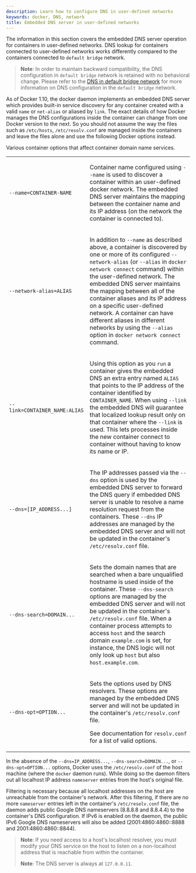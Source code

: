 ```yaml
---
description: Learn how to configure DNS in user-defined networks
keywords: docker, DNS, network
title: Embedded DNS server in user-defined networks
---
```

The information in this section covers the embedded DNS server operation for containers in user-defined networks. DNS lookup for containers connected to user-defined networks works differently compared to the containers connected to `default bridge` network.

> **Note**: In order to maintain backward compatibility, the DNS configuration in `default bridge` network is retained with no behavioral change. Please refer to the [DNS in default bridge network](default_network/configure-dns.md) for more information on DNS configuration in the `default bridge` network.

As of Docker 1.10, the docker daemon implements an embedded DNS server which provides built-in service discovery for any container created with a valid `name` or `net-alias` or aliased by `link`. The exact details of how Docker manages the DNS configurations inside the container can change from one Docker version to the next. So you should not assume the way the files such as `/etc/hosts`, `/etc/resolv.conf` are managed inside the containers and leave the files alone and use the following Docker options instead.

Various container options that affect container domain name services.

<table>
  <tr>
    <td>
    <p>
    <code>--name=CONTAINER-NAME</code>
    </p>
    </td>
    <td>
    <p>
     Container name configured using <code>--name</code> is used to discover a container within
     an user-defined docker network. The embedded DNS server maintains the mapping between
     the container name and its IP address (on the network the container is connected to).
    </p>
    </td>
  </tr>
  <tr>
    <td>
    <p>
    <code>--network-alias=ALIAS</code>
    </p>
    </td>
    <td>
    <p>
     In addition to <code>--name</code> as described above, a container is discovered by one or more 
     of its configured <code>--network-alias</code> (or <code>--alias</code> in <code>docker network connect</code> command)
     within the user-defined network. The embedded DNS server maintains the mapping between
     all of the container aliases and its IP address on a specific user-defined network.
     A container can have different aliases in different networks by using the <code>--alias</code>
     option in <code>docker network connect</code> command.
    </p>
    </td>
  </tr>
  <tr>
    <td>
    <p>
    <code>--link=CONTAINER_NAME:ALIAS</code>
    </p>
    </td>
    <td>
    <p>
      Using this option as you <code>run</code> a container gives the embedded DNS
      an extra entry named <code>ALIAS</code> that points to the IP address
      of the container identified by <code>CONTAINER_NAME</code>. When using <code>--link</code>
      the embedded DNS will guarantee that localized lookup result only on that
      container where the <code>--link</code> is used. This lets processes inside the new container 
      connect to container without having to know its name or IP.
    </p>
    </td>
  </tr>
  <tr>
    <td><p>
    <code>--dns=[IP_ADDRESS...]</code>
    </p></td>
    <td><p>
     The IP addresses passed via the <code>--dns</code> option is used by the embedded DNS
     server to forward the DNS query if embedded DNS server is unable to resolve a name
     resolution request from the containers.
     These <code>--dns</code> IP addresses are managed by the embedded DNS server and
     will not be updated in the container's <code>/etc/resolv.conf</code> file.
    </p></td>
  </tr>
  <tr>
    <td><p>
    <code>--dns-search=DOMAIN...</code>
    </p></td>
    <td><p>
    Sets the domain names that are searched when a bare unqualified hostname is
    used inside of the container. These <code>--dns-search</code> options are managed by the
    embedded DNS server and will not be updated in the container's <code>/etc/resolv.conf</code> file.
    When a container process attempts to access <code>host</code> and the search
    domain <code>example.com</code> is set, for instance, the DNS logic will not only
    look up <code>host</code> but also <code>host.example.com</code>.
    </p>
    </td>
  </tr>
  <tr>
    <td><p>
    <code>--dns-opt=OPTION...</code>
    </p></td>
    <td><p>
      Sets the options used by DNS resolvers. These options are managed by the embedded
      DNS server and will not be updated in the container's <code>/etc/resolv.conf</code> file.
    </p>
    <p>
    See documentation for <code>resolv.conf</code> for a list of valid options.
    </p></td>
  </tr>
</table>

In the absence of the `--dns=IP_ADDRESS...`, `--dns-search=DOMAIN...`, or `--dns-opt=OPTION...` options, Docker uses the `/etc/resolv.conf` of the host machine (where the `docker` daemon runs). While doing so the daemon filters out all localhost IP address `nameserver` entries from the host's original file.

Filtering is necessary because all localhost addresses on the host are unreachable from the container's network. After this filtering, if there are no more `nameserver` entries left in the container's `/etc/resolv.conf` file, the daemon adds public Google DNS nameservers (8.8.8.8 and 8.8.4.4) to the container's DNS configuration. If IPv6 is enabled on the daemon, the public IPv6 Google DNS nameservers will also be added (2001:4860:4860::8888 and 2001:4860:4860::8844).

> **Note**: If you need access to a host's localhost resolver, you must modify your DNS service on the host to listen on a non-localhost address that is reachable from within the container.
> 
> **Note**: The DNS server is always at `127.0.0.11`.